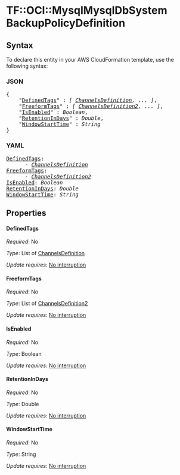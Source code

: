 # TF::OCI::MysqlMysqlDbSystem BackupPolicyDefinition

## Syntax

To declare this entity in your AWS CloudFormation template, use the following syntax:

### JSON

<pre>
{
    "<a href="#definedtags" title="DefinedTags">DefinedTags</a>" : <i>[ <a href="channelsdefinition.md">ChannelsDefinition</a>, ... ]</i>,
    "<a href="#freeformtags" title="FreeformTags">FreeformTags</a>" : <i>[ <a href="channelsdefinition2.md">ChannelsDefinition2</a>, ... ]</i>,
    "<a href="#isenabled" title="IsEnabled">IsEnabled</a>" : <i>Boolean</i>,
    "<a href="#retentionindays" title="RetentionInDays">RetentionInDays</a>" : <i>Double</i>,
    "<a href="#windowstarttime" title="WindowStartTime">WindowStartTime</a>" : <i>String</i>
}
</pre>

### YAML

<pre>
<a href="#definedtags" title="DefinedTags">DefinedTags</a>: <i>
      - <a href="channelsdefinition.md">ChannelsDefinition</a></i>
<a href="#freeformtags" title="FreeformTags">FreeformTags</a>: <i>
      - <a href="channelsdefinition2.md">ChannelsDefinition2</a></i>
<a href="#isenabled" title="IsEnabled">IsEnabled</a>: <i>Boolean</i>
<a href="#retentionindays" title="RetentionInDays">RetentionInDays</a>: <i>Double</i>
<a href="#windowstarttime" title="WindowStartTime">WindowStartTime</a>: <i>String</i>
</pre>

## Properties

#### DefinedTags

_Required_: No

_Type_: List of <a href="channelsdefinition.md">ChannelsDefinition</a>

_Update requires_: [No interruption](https://docs.aws.amazon.com/AWSCloudFormation/latest/UserGuide/using-cfn-updating-stacks-update-behaviors.html#update-no-interrupt)

#### FreeformTags

_Required_: No

_Type_: List of <a href="channelsdefinition2.md">ChannelsDefinition2</a>

_Update requires_: [No interruption](https://docs.aws.amazon.com/AWSCloudFormation/latest/UserGuide/using-cfn-updating-stacks-update-behaviors.html#update-no-interrupt)

#### IsEnabled

_Required_: No

_Type_: Boolean

_Update requires_: [No interruption](https://docs.aws.amazon.com/AWSCloudFormation/latest/UserGuide/using-cfn-updating-stacks-update-behaviors.html#update-no-interrupt)

#### RetentionInDays

_Required_: No

_Type_: Double

_Update requires_: [No interruption](https://docs.aws.amazon.com/AWSCloudFormation/latest/UserGuide/using-cfn-updating-stacks-update-behaviors.html#update-no-interrupt)

#### WindowStartTime

_Required_: No

_Type_: String

_Update requires_: [No interruption](https://docs.aws.amazon.com/AWSCloudFormation/latest/UserGuide/using-cfn-updating-stacks-update-behaviors.html#update-no-interrupt)

